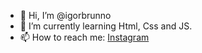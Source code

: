 - 👋 Hi, I’m @igorbrunno
- 🌱 I’m currently learning Html, Css and JS.
- 📫 How to reach me: [Instagram](https://www.instagram.com/brunulls/)

<!---
igorbrunno/igorbrunno is a ✨ special ✨ repository because its `README.md` (this file) appears on your GitHub profile.
You can click the Preview link to take a look at your changes.
--->
